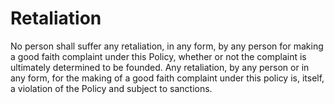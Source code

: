 # Retaliation

No person shall suffer any retaliation, in any form, by any person for making a good faith complaint under this Policy, whether or not the complaint is ultimately determined to be founded. Any retaliation, by any person or in any form, for the making of a good faith complaint under this policy is, itself, a violation of the Policy and subject to sanctions.

